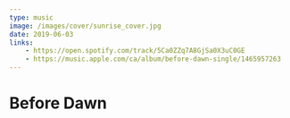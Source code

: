 ```yaml
---
type: music
image: /images/cover/sunrise_cover.jpg
date: 2019-06-03
links:
    - https://open.spotify.com/track/5Ca0ZZq7A8GjSa0X3uC0GE
    - https://music.apple.com/ca/album/before-dawn-single/1465957263
---
```


# Before Dawn

